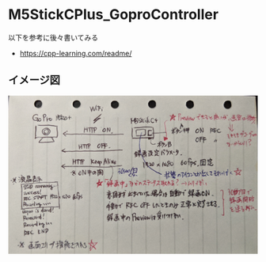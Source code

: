 # M5StickCPlus_GoproController

以下を参考に後々書いてみる
- https://cpp-learning.com/readme/

## イメージ図

![全体構成イメージ](./images/M5StickCPlus_GoproController_image.png)
